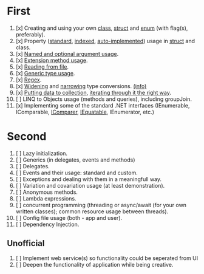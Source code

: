 # First
1.  [x] Creating and using your own [class](https://github.com/ant-alaus/ant-alaus/tree/master/Alus/Alus), [struct](https://github.com/ant-alaus/ant-alaus/blob/master/Alus/Alus/Location.cs) and [enum](https://github.com/ant-alaus/ant-alaus/blob/master/Alus/Alus/FeedbackType.cs) (with flag(s), preferably).
2.  [x] Property ([standard](https://github.com/ant-alaus/ant-alaus/blob/master/Alus/Alus/NearestBars.cs#L15-L22), [indexed](https://github.com/ant-alaus/ant-alaus/blob/8fda61260054d17653d5a18da0e12302ebe61149/Alus/Alus/Location.cs#L67-L93), [auto-implemented](https://github.com/ant-alaus/ant-alaus/blob/master/Alus/Alus/Location.cs#L39-L43)) usage in [struct](https://github.com/ant-alaus/ant-alaus/blob/master/Alus/Alus/Location.cs#L39-L43) and class.
3.  [x] [Named and optional argument usage](https://github.com/ant-alaus/ant-alaus/blob/master/Alus/Alus/NearestBars.cs#L31).
4.  [x] [Extension method usage](https://github.com/ant-alaus/ant-alaus/blob/master/Alus/Alus/ListExtensions.cs).
5.  [x] [Reading from file](https://github.com/ant-alaus/ant-alaus/blob/master/Alus/Alus/BarEvaluationReader.cs).
6.  [x] [Generic type usage](https://github.com/ant-alaus/ant-alaus/blob/master/Alus/Alus/NearestBars.cs#L42-L57).
7.  [x] [Regex](https://github.com/ant-alaus/ant-alaus/blob/master/Alus/Alus/EmailValidator.cs).
8.  [x] [Widening](https://github.com/ant-alaus/ant-alaus/blob/master/Alus/Alus/FeedbackForm.cs#L16-L17) and [narrowing](https://github.com/ant-alaus/ant-alaus/blob/master/Alus/Alus/FeedbackForm.cs#L30-L31) type conversions. [(info)][1]
9.  [x] [Putting data to collection](https://github.com/ant-alaus/ant-alaus/blob/master/Alus/Alus/NearestBars.cs#L38), [iterating through it the right way](https://github.com/ant-alaus/ant-alaus/blob/master/Alus/Alus/NearestBars.cs#L52).
10. [ ] LINQ to Objects usage (methods and queries), including groupJoin.
11. [x] Implementing some of the standard .NET interfaces (IEnumerable, IComparable, [IComparer](https://github.com/ant-alaus/ant-alaus/blob/e6d8eb6829c40279e5122888c5ccf6e25f43a3f5/Alus/Alus/LocationDistanceComparer.cs), [IEquatable](https://github.com/ant-alaus/ant-alaus/blob/e6d8eb6829c40279e5122888c5ccf6e25f43a3f5/Alus/Alus/Location.cs#L8), IEnumerator, etc.)

[1]: https://docs.microsoft.com/en-us/dotnet/visual-basic/programming-guide/language-features/data-types/widening-and-narrowing-conversions

# Second
 1. [ ] Lazy initialization.
 2. [ ] Generics (in delegates, events and methods)
 3. [ ] Delegates.
 4. [ ] Events and their usage: standard and custom.
 5. [ ] Exceptions and dealing with them in a meaningfull way.
 6. [ ] Variation and covariation usage (at least demonstration).
 7. [ ] Anonymous methods.
 8. [ ] Lambda expressions.
 9. [ ] concurrent programming (threading or async/await (for your own written classes); common resource usage between threads).
10. [ ] Config file usage (both - app and user).
12. [ ] Dependency Injection.

## Unofficial
1. [ ] Implement web service(s) so functionality could be seperated from UI
2. [ ] Deepen the functionality of application while being creative.
